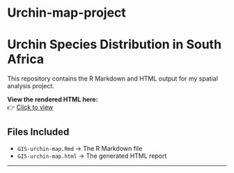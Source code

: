 # Urchin-map-project

# Urchin Species Distribution in South Africa  

This repository contains the R Markdown and HTML output for my spatial analysis project.  

**View the rendered HTML here:**  
👉 [Click to view](https://raw.githubusercontent.com/Bianca001-uct/Urchin-map-project/refs/heads/main/GIS-urchin-map.html)  

## Files Included  
- `GIS-urchin-map.Rmd` → The R Markdown file  
- `GIS-urchin-map.html` → The generated HTML report  

---
